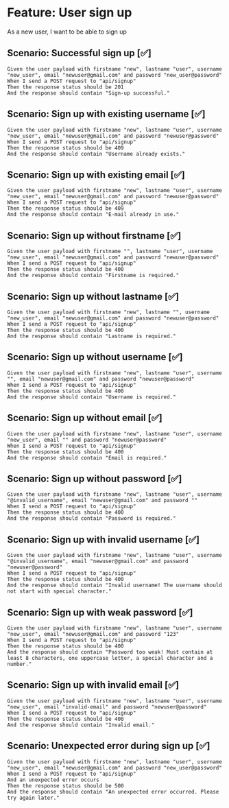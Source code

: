 # Feature: User sign up

As a new user,
I want to be able to sign up

## Scenario: Successful sign up  [✅]

    Given the user payload with firstname "new", lastname "user", username "new_user", email "newuser@gmail.com" and password "new_user@password"
    When I send a POST request to "api/signup"
    Then the response status should be 201
    And the response should contain "Sign-up successful."

## Scenario: Sign up with existing username [✅]

    Given the user payload with firstname "new", lastname "user", username "new_user", email "newuser@gmail.com" and password "newuser@password"
    When I send a POST request to "api/signup"
    Then the response status should be 409
    And the response should contain "Username already exists."

## Scenario: Sign up with existing email [✅]

    Given the user payload with firstname "new", lastname "user", username "new_user", email "newuser@gmail.com" and password "newuser@password"
    When I send a POST request to "api/signup"
    Then the response status should be 409
    And the response should contain "E-mail already in use."

## Scenario: Sign up without firstname [✅]

    Given the user payload with firstname "", lastname "user", username "new_user", email "newuser@gmail.com" and password "newuser@password"
    When I send a POST request to "api/signup"
    Then the response status should be 400
    And the response should contain "Firstname is required."

## Scenario: Sign up without lastname [✅]

    Given the user payload with firstname "new", lastname "", username "new_user", email "newuser@gmail.com" and password "newuser@password"
    When I send a POST request to "api/signup"
    Then the response status should be 400
    And the response should contain "Lastname is required."

## Scenario: Sign up without username [✅]

    Given the user payload with firstname "new", lastname "user", username "", email "newuser@gmail.com" and password "newuser@password"
    When I send a POST request to "api/signup"
    Then the response status should be 400
    And the response should contain "Username is required."

## Scenario: Sign up without email [✅]

    Given the user payload with firstname "new", lastname "user", username "new_user", email "" and password "newuser@password"
    When I send a POST request to "api/signup"
    Then the response status should be 400
    And the response should contain "Email is required."

## Scenario: Sign up without password [✅]

    Given the user payload with firstname "new", lastname "user", username "@invalid_username", email "newuser@gmail.com" and password ""
    When I send a POST request to "api/signup"
    Then the response status should be 400
    And the response should contain "Password is required."

## Scenario: Sign up with invalid username [✅]

    Given the user payload with firstname "new", lastname "user", username "@invalid_username", email "newuser@gmail.com" and password "newuser@password"
    When I send a POST request to "api/signup"
    Then the response status should be 400
    And the response should contain "Invalid username! The username should not start with special character."

## Scenario: Sign up with weak password [✅]

    Given the user payload with firstname "new", lastname "user", username "new_user", email "newuser@gmail.com" and password "123"
    When I send a POST request to "api/signup"
    Then the response status should be 400
    And the response should contain "Password too weak! Must contain at least 8 characters, one uppercase letter, a special character and a number."

## Scenario: Sign up with invalid email [✅]

    Given the user payload with firstname "new", lastname "user", username "new_user", email "invalid-email" and password "newuser@password"
    When I send a POST request to "api/signup"
    Then the response status should be 400
    And the response should contain "Invalid email."

## Scenario: Unexpected error during sign up [✅]

    Given the user payload with firstname "new", lastname "user", username "new_user", email "newuser@gmail.com" and password "new_user@password"
    When I send a POST request to "api/signup"
    And an unexpected error occurs
    Then the response status should be 500
    And the response should contain "An unexpected error occurred. Please try again later."